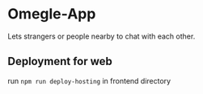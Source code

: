 # Omegle-App

Lets strangers or people nearby to chat with each other.

## Deployment for web

run `npm run deploy-hosting` in frontend directory

